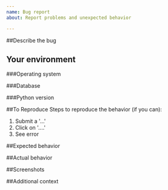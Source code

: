 ```yaml
---
name: Bug report
about: Report problems and unexpected behavior

---
```


<!--

*Thank you very much for contributing to flink-ai-extended. To help the community review your issue or contribution in the best possible way，please take a few minutes to fulfill following items.*

-->

##Describe the bug
<!-- A clear and concise description of what the bug is -->

## Your environment
###Operating system
<!-- The name and version of your operating system -->

###Database
<!-- The database and version you use -->

###Python version
<!-- The python version you use -->

##To Reproduce
Steps to reproduce the behavior (if you can):
1. Submit a '...'
2. Click on '....'
3. See error

##Expected behavior
<!-- A clear and concise description of what you expected to happen -->

##Actual behavior
<!-- A clear and concise description of what you see instead -->

##Screenshots
<!-- If applicable, add screenshots to help explain your problem -->

##Additional context
<!-- Please include any error logs  -->
